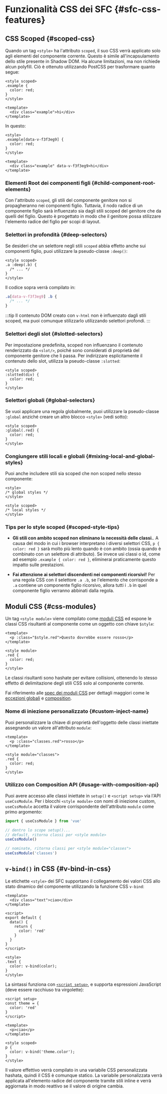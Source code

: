 # Funzionalità CSS dei SFC {#sfc-css-features}

## CSS Scoped {#scoped-css}

Quando un tag `<style>` ha l'attributo `scoped`, il suo CSS verrà applicato solo agli elementi del componente corrente. Questo è simile all'incapsulamento dello stile presente in Shadow DOM. Ha alcune limitazioni, ma non richiede alcun polyfill. Ciò è ottenuto utilizzando PostCSS per trasformare quanto segue:

```vue
<style scoped>
.example {
  color: red;
}
</style>

<template>
  <div class="example">hi</div>
</template>
```

In questo:

```vue
<style>
.example[data-v-f3f3eg9] {
  color: red;
}
</style>

<template>
  <div class="example" data-v-f3f3eg9>hi</div>
</template>
```

### Elementi Root dei componenti figli {#child-component-root-elements}

Con l'attributo  `scoped`, gli stili del componente genitore non si propagheranno nei componenti figlio. Tuttavia, il nodo radice di un componente figlio sarà influenzato sia dagli stili scoped del genitore che da quelli del figlio. Questo è progettato in modo che il genitore possa stilizzare l'elemento radice del figlio per scopi di layout.

### Selettori in profondità {#deep-selectors}

Se desideri che un selettore negli stili `scoped` abbia effetto anche sui componenti figlio, puoi utilizzare la pseudo-classe `:deep()`:

```vue
<style scoped>
.a :deep(.b) {
  /* ... */
}
</style>
```

Il codice sopra verrà compilato in:

```css
.a[data-v-f3f3eg9] .b {
  /* ... */
}
```

:::tip
Il contenuto DOM creato con `v-html` non è influenzato dagli stili scoped, ma puoi comunque stilizzarlo utilizzando selettori profondi.
:::

### Selettori degli slot {#slotted-selectors}

Per impostazione predefinita, scoped non influenzano il contenuto renderizzato da `<slot/>`, poiché sono considerati di proprietà del componente genitore che li passa. Per indirizzare esplicitamente il contenuto dello slot, utilizza la pseudo-classe `:slotted`:

```vue
<style scoped>
:slotted(div) {
  color: red;
}
</style>
```

### Selettori globali {#global-selectors}

Se vuoi applicare una regola globalmente, puoi utilizzare la pseudo-classe `:global` anziché creare un altro blocco `<style>` (vedi sotto):

```vue
<style scoped>
:global(.red) {
  color: red;
}
</style>
```

### Congiungere stili locali e globali {#mixing-local-and-global-styles}

Puoi anche includere stili sia scoped che non scoped nello stesso componente:

```vue
<style>
/* global styles */
</style>

<style scoped>
/* local styles */
</style>
```

### Tips per lo style scoped {#scoped-style-tips}

- **Gli stili con ambito scoped non eliminano la necessità delle classi.**. A causa del modo in cui i browser interpretano i diversi selettori CSS, `p { color: red }` sarà molto più lento quando è con ambito (ossia quando è combinato con un selettore di attributo). Se invece usi classi o id, come ad esempio  `.example { color: red }`, eliminerai praticamente questo impatto sulle prestazioni.

- **Fai attenzione ai selettori discendenti nei componenti ricorsivi!** Per una regola CSS con il selettore `.a .b`, se l'elemento che corrisponde a `.a` contiene un componente figlio ricorsivo, allora tutti i `.b` in quel componente figlio verranno abbinati dalla regola.

## Moduli CSS {#css-modules}

Un tag `<style module>` viene compilato come [moduli CSS](https://github.com/css-modules/css-modules) ed espone le classi CSS risultanti al componente come un oggetto con chiave `$style`:

```vue
<template>
  <p :class="$style.red">Questo dovrebbe essere rosso</p>
</template>

<style module>
.red {
  color: red;
}
</style>
```

Le classi risultanti sono hashate per evitare collisioni, ottenendo lo stesso effetto di delimitazione degli stili CSS solo al componente corrente.

Fai riferimento alle [spec dei moduli CSS](https://github.com/css-modules/css-modules) per dettagli maggiori come le [eccezioni globali](https://github.com/css-modules/css-modules#exceptions) e [composition](https://github.com/css-modules/css-modules#composition).

### Nome di iniezione personalizzato {#custom-inject-name}

Puoi personalizzare la chiave di proprietà dell'oggetto delle classi iniettate assegnando un valore all'attributo `module`:

```vue
<template>
  <p :class="classes.red">rosso</p>
</template>

<style module="classes">
.red {
  color: red;
}
</style>
```

### Utilizzo con Composition API {#usage-with-composition-api}

Puoi avere accesso alle classi iniettate in `setup()` e `<script setup>` via l'API `useCssModule`. Per i blocchi `<style module>` con nomi di iniezione custom, `useCssModule` accetta il valore corrispondente dell'attributo `module` come primo argomento:

```js
import { useCssModule } from 'vue'

// dentro lo scope setup()...
// default, ritorna classi per <style module>
useCssModule()

// nominate, ritorna classi per <style module="classes">
useCssModule('classes')
```

## `v-bind()` in CSS {#v-bind-in-css}

Le etichette `<style>` dei SFC supportano il collegamento dei valori CSS allo stato dinamico del componente utilizzando la funzione CSS `v-bind`:

```vue
<template>
  <div class="text">ciao</div>
</template>

<script>
export default {
  data() {
    return {
      color: 'red'
    }
  }
}
</script>

<style>
.text {
  color: v-bind(color);
}
</style>
```

La sintassi funziona con [`<script setup>`](./sfc-script-setup), e supporta espressioni JavaScript (deve essere racchiuso tra virgolette):

```vue
<script setup>
const theme = {
  color: 'red'
}
</script>

<template>
  <p>ciao</p>
</template>

<style scoped>
p {
  color: v-bind('theme.color');
}
</style>
```

Il valore effettivo verrà compilato in una variabile CSS personalizzata hashata, quindi il CSS è comunque statico. La variabile personalizzata verrà applicata all'elemento radice del componente tramite stili inline e verrà aggiornata in modo reattivo se il valore di origine cambia.
